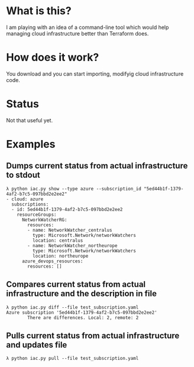 # What is this?

I am playing with an idea of a command-line tool which would help managing cloud infrastructure better than Terraform does.

# How does it work?
You download and you can start importing, modifyig cloud infrastructure code.

# Status
Not that useful yet.


# Examples

## Dumps current status from actual infrastructure to stdout
```
λ python iac.py show --type azure --subscription_id "5ed44b1f-1379-4af2-b7c5-097bbd2e2ee2"
- cloud: azure
  subscriptions:
  - id: 5ed44b1f-1379-4af2-b7c5-097bbd2e2ee2
    resourceGroups:
      NetworkWatcherRG:
        resources:
        - name: NetworkWatcher_centralus
          type: Microsoft.Network/networkWatchers
          location: centralus
        - name: NetworkWatcher_northeurope
          type: Microsoft.Network/networkWatchers
          location: northeurope
      azure_devops_resources:
        resources: []
```

## Compares current status from actual infrastructure and the description in file
```
λ python iac.py diff --file test_subscription.yaml
Azure subscription '5ed44b1f-1379-4af2-b7c5-097bbd2e2ee2'
        There are differences. Local: 2, remote: 2
```

## Pulls current status from actual infrastructure and updates file
```
λ python iac.py pull --file test_subscription.yaml
```

